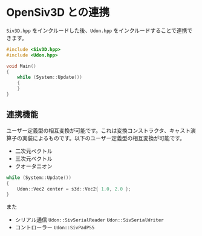 # OpenSiv3D との連携

`Siv3D.hpp` をインクルードした後、`Udon.hpp` をインクルードすることで連携できます。

```cpp
#include <Siv3D.hpp>
#include <Udon.hpp>

void Main()
{
    while (System::Update())
    {
    }
}
```

## 連携機能

ユーザー定義型の相互変換が可能です。これは変換コンストラクタ、キャスト演算子の実装によるものです。以下のユーザー定義型の相互変換が可能です。

- 二次元ベクトル
- 三次元ベクトル
- クオータニオン

```cpp
while (System::Update())
{
    Udon::Vec2 center = s3d::Vec2{ 1.0, 2.0 };
}
```

また

- シリアル通信 `Udon::SivSerialReader` `Udon::SivSerialWriter`
- コントローラー `Udon::SivPadPS5`
